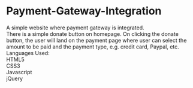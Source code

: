 # Payment-Gateway-Integration
A simple website where payment gateway is integrated.  
There is a simple donate button on homepage. On clicking the donate button, the user will land on the payment page where user can select the amount to be paid and the payment type, e.g. credit card, Paypal, etc.  
Languages Used:  
HTML5  
CSS3  
Javascript  
jQuery  
